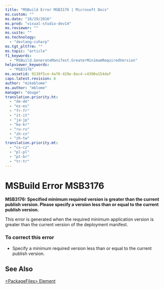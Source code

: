 ```yaml
---
title: "MSBuild Error MSB3176 | Microsoft Docs"
ms.custom: ""
ms.date: "10/29/2016"
ms.prod: "visual-studio-dev14"
ms.reviewer: ""
ms.suite: ""
ms.technology: 
  - "devlang-csharp"
ms.tgt_pltfrm: ""
ms.topic: "article"
f1_keywords: 
  - "MSBuild.GenerateManifest.GreaterMinimumRequiredVersion"
helpviewer_keywords: 
  - "MSB3176"
ms.assetid: 9138f5ce-4af6-428e-8ac4-c4390a154daf
caps.latest.revision: 6
author: "mikeblome"
ms.author: "mblome"
manager: "douge"
translation.priority.ht: 
  - "de-de"
  - "es-es"
  - "fr-fr"
  - "it-it"
  - "ja-jp"
  - "ko-kr"
  - "ru-ru"
  - "zh-cn"
  - "zh-tw"
translation.priority.mt: 
  - "cs-cz"
  - "pl-pl"
  - "pt-br"
  - "tr-tr"
---
```

# MSBuild Error MSB3176
**MSB3176: Specified minimum required version is greater than the current publish version. Please specify a version less than or equal to the current publish version.**  
  
 This error is generated when the required minimum application version is greater than the current version of the deployment manifest.  
  
### To correct this error  
  
-   Specify a minimum required version less than or equal to the current publish version.  
  
## See Also  
 [\<PackageFiles> Element](../deployment/packagefiles-element-bootstrapper.md)